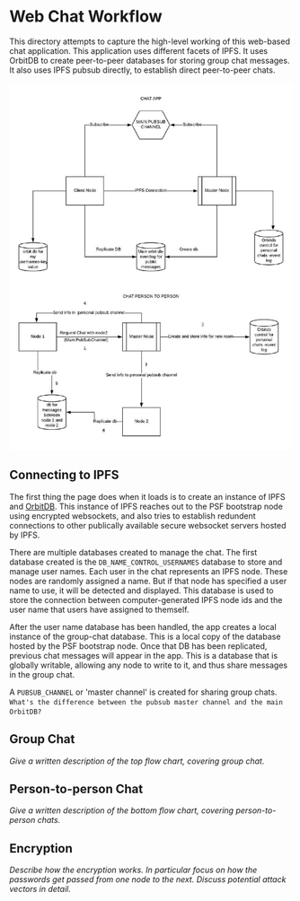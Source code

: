 # Web Chat Workflow
This directory attempts to capture the high-level working of this web-based chat application.
This application uses different facets of IPFS. It uses OrbitDB to create peer-to-peer databases for storing group chat messages. It also uses IPFS pubsub directly, to establish direct peer-to-peer chats.

![Chat Workflow](./chat-workflow.jpg)

## Connecting to IPFS
The first thing the page does when it loads is to create an instance of IPFS and [OrbitDB](https://github.com/orbitdb). This instance of IPFS reaches out to the PSF bootstrap node using encrypted websockets, and also tries to establish redundent connections to other publically available secure websocket servers hosted by IPFS.

There are multiple databases created to manage the chat. The first database created is the `DB_NAME_CONTROL_USERNAMES` database to store and manage user names. Each user in the chat represents an IPFS node. These nodes are randomly assigned a name. But if that node has specified a user name to use, it will be detected and displayed. This database is used to store the connection between computer-generated IPFS node ids and the user name that users have assigned to themself.

After the user name database has been handled, the app creates a local instance of the group-chat database. This is a local copy of the database hosted by the PSF bootstrap node. Once that DB has been replicated, previous chat messages will appear in the app. This is a database that is globally writable, allowing any node to write to it, and thus share messages in the group chat.

A `PUBSUB_CHANNEL` or 'master channel' is created for sharing group chats.
`What's the difference between the pubsub master channel and the main OrbitDB?`

## Group Chat
*Give a written description of the top flow chart, covering group chat.*

## Person-to-person Chat
*Give a written description of the bottom flow chart, covering person-to-person chats.*

## Encryption
*Describe how the encryption works. In particular focus on how the passwords get passed from one node to the next. Discuss potential attack vectors in detail.*
